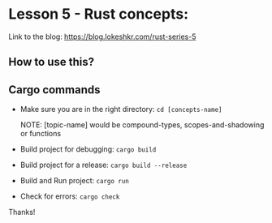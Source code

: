 # Lesson 5 - Rust concepts: 

<!-- Topic: Learn about Rust concepts: Compound Types, Scopes, Shadowing, and Functions. -->

Link to the blog: https://blog.lokeshkr.com/rust-series-5

## How to use this?
<!-- This folder contains cargo projects for 3 concepts:
1. compound-types
2. scopes-and-shadowing
3. functions -->


## Cargo commands

- Make sure you are in the right directory: `cd [concepts-name]`

    NOTE: [topic-name] would be compound-types, scopes-and-shadowing or functions

- Build project for debugging: `cargo build`
- Build project for a release: `cargo build --release`
- Build and Run project: `cargo run`
- Check for errors: `cargo check`

Thanks!